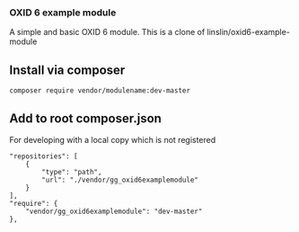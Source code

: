 ### OXID 6 example module
A simple and basic OXID 6 module.
This is a clone of linslin/oxid6-example-module

## Install via composer

`composer require vendor/modulename:dev-master`

## Add to root composer.json
For developing with a local copy which is not registered

    "repositories": [
        {
            "type": "path",
            "url": "./vendor/gg_oxid6examplemodule"
        }
    ],
    "require": {
        "vendor/gg_oxid6examplemodule": "dev-master"
    },
